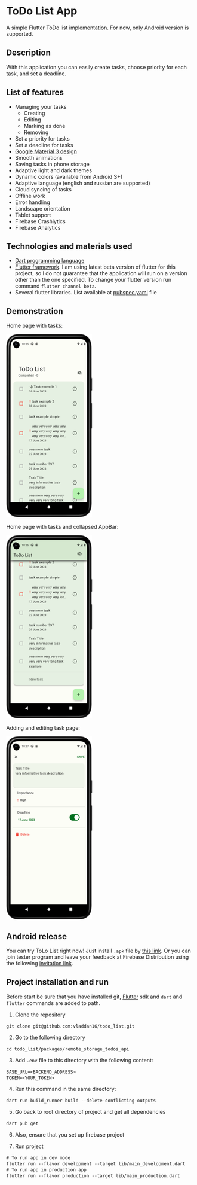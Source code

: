 # ToDo List App

A simple Flutter ToDo list implementation. For now, only Android version is supported.

## Description

With this application you can easily create tasks, choose priority for each task, and set a deadline.

## List of features

* Managing your tasks
  * Creating
  * Editing
  * Marking as done
  * Removing
* Set a priority for tasks
* Set a deadline for tasks
* [Google Material 3 design](https://m3.material.io/)
* Smooth animations
* Saving tasks in phone storage
* Adaptive light and dark themes
* Dynamic colors (available from Android S+)
* Adaptive language (english and russian are supported)
* Cloud syncing of tasks
* Offline work
* Error handling
* Landscape orientation
* Tablet support
* Firebase Crashlytics
* Firebase Analytics

## Technologies and materials used

* [Dart programming language](https://dart.dev)
* [Flutter framework](https://flutter.dev). I am using latest beta version of flutter for this project, so I do not guarantee that the application will run on a version other than the one specified. To change your flutter version run command `flutter channel beta`.
* Several flutter libraries. List available at [pubspec.yaml](https://github.com/vladdan16/todo_list/blob/master/pubspec.yaml) file

## Demonstration

<p>Home page with tasks:</p>
<p float="left">
 <img src="./screens/main_screen.png" width="230" height="490">
</p>
<p>Home page with tasks and collapsed AppBar:</p>
<p float="left">
 <img src="./screens/main_screen_2.png" width="230" height="490">
</p>
<p>Adding and editing task page:</p>
<p float="left">
 <img src="./screens/task_screen.png" width="230" height="490">
</p>

## Android release

You can try ToLo List right now! Just install `.apk` file by [this link](https://1drv.ms/u/s!ArdUz65lrqPehpUJlz_oKrzGT_CFMw?e=emoKIj).
Or you can join tester program and leave your feedback at Firebase Distribution using the following [invitation link](https://appdistribution.firebase.dev/i/1a14cb707bab009a).

## Project installation and run

Before start be sure that you have installed git, [Flutter](https://flutter.dev) sdk and `dart` and `flutter` commands are added to path.

1. Clone the repository
```console
git clone git@github.com:vladdan16/todo_list.git
```

2. Go to the following directory
```console
cd todo_list/packages/remote_storage_todos_api
```

3. Add `.env` file to this directory with the following content:
```
BASE_URL=<BACKEND_ADDRESS>
TOKEN=<YOUR_TOKEN>
```

4. Run this command in the same directory:
```console
dart run build_runner build --delete-conflicting-outputs
```

5. Go back to root directory of project and get all dependencies
```console
dart pub get
```

6. Also, ensure that you set up firebase project

7. Run project
```console
# To run app in dev mode
flutter run --flavor development --target lib/main_development.dart
# To run app in production app
flutter run --flavor production --target lib/main_production.dart 
```
